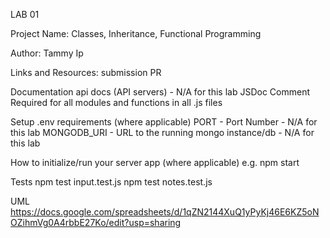 LAB 01

Project Name: Classes, Inheritance, Functional Programming

Author: Tammy Ip

Links and Resources:
submission PR

Documentation
api docs (API servers) - N/A for this lab
JSDoc Comment Required for all modules and functions in all .js files

Setup
.env requirements (where applicable) 
PORT - Port Number - N/A for this lab
MONGODB_URI - URL to the running mongo instance/db - N/A for this lab

How to initialize/run your server app (where applicable)
e.g. npm start

Tests
npm test input.test.js
npm test notes.test.js

UML
https://docs.google.com/spreadsheets/d/1qZN2144XuQ1yPyKj46E6KZ5oNOZihmVg0A4rbbE27Ko/edit?usp=sharing

